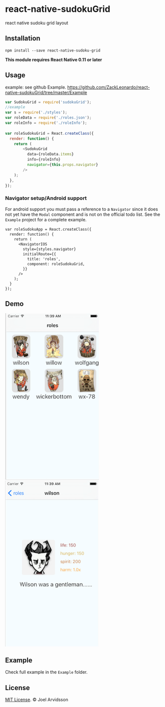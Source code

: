 # react-native-sudokuGrid
react native sudoku grid layout

## Installation

```
npm install --save react-native-sudoku-grid
```

**This module requires React Native 0.11 or later**

## Usage

example: see github Example.
https://github.com/ZackLeonardo/react-native-sudokuGrid/tree/master/Example

```js
var SudokuGrid = require('sudokuGrid');
//example
var s = require('./styles');
var roleData = require('./roles.json');
var roleInfo = require('./roleInfo');

var roleSudokuGrid = React.createClass({
  render: function() {
    return (
        <SudokuGrid
          data={roleData.items}
          info={roleInfo}
          navigator={this.props.navigator}
        />
    );
  },
});
```

### Navigator setup/Android support

For android support you must pass a reference to a `Navigator` since it does not yet have the `Modal` component and is not on the official todo list. See the `Example` project for a complete example.

```
var roleSudokuApp = React.createClass({
  render: function() {
    return (
      <NavigatorIOS
        style={styles.navigator}
        initialRoute={{
          title: 'roles',
          component: roleSudokuGrid,
        }}
      />
    );
  }
});
```

## Demo

![Demo](https://github.com/ZackLeonardo/react-native-sudokuGrid/blob/master/screenShot1.png)
![Demo](https://github.com/ZackLeonardo/react-native-sudokuGrid/blob/master/screenShot2.png)

## Example

Check full example in the `Example` folder.

## License

[MIT License](http://opensource.org/licenses/mit-license.html). © Joel Arvidsson
